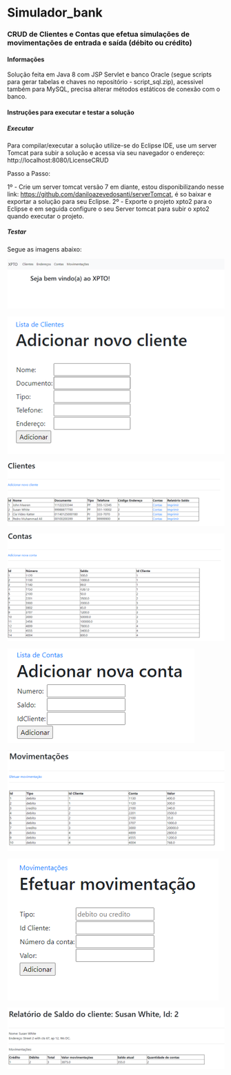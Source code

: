 # Simulador_bank 
### CRUD de Clientes e Contas que efetua simulações de movimentações de entrada e saída (débito ou crédito) 

#### Informações 

Solução feita em Java 8 com JSP Servlet e banco Oracle (segue scripts para gerar tabelas e chaves no repositório - script_sql.zip), acessivel 
também para MySQL, precisa alterar métodos estáticos de conexão com o banco.
 
#### Instruções para executar e testar a solução

##### Executar
Para compilar/executar a solução utilize-se do Eclipse IDE, use um server Tomcat para subir a solução e acessa via seu navegador o 
endereço: http://localhost:8080/LicenseCRUD 

Passo a Passo: 

1º - Crie um server tomcat versão 7 em diante, estou disponibilizando nesse link: https://github.com/daniloazevedosanti/serverTomcat, é so baixar e exportar a solução para seu Eclipse.
2º - Exporte o projeto xpto2 para o Eclipse e em seguida configure o seu Server tomcat para subir o xpto2 quando executar o projeto.

##### Testar

Segue as imagens abaixo:


![alt text](https://github.com/daniloazevedosanti/serverTomcat/blob/main/1.png?raw=true)


![alt text](https://github.com/daniloazevedosanti/serverTomcat/blob/main/1a.png?raw=true)


![alt text](https://github.com/daniloazevedosanti/serverTomcat/blob/main/2.png?raw=true)


![alt text](https://github.com/daniloazevedosanti/serverTomcat/blob/main/4.png?raw=true)

 
![alt text](https://github.com/daniloazevedosanti/serverTomcat/blob/main/4a.png?raw=true)


![alt text](https://github.com/daniloazevedosanti/serverTomcat/blob/main/5.png?raw=true)


![alt text](https://github.com/daniloazevedosanti/serverTomcat/blob/main/5a.png?raw=true)

![alt text](https://github.com/daniloazevedosanti/serverTomcat/blob/main/6b.png?raw=true)
